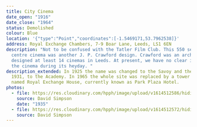 ```yaml
---
title: City Cinema
date_open: "1916"
date_close: "1964"
status: Demolished
colour: Blue
location: '{"type":"Point","coordinates":[-1.5469171,53.7962538]}'
address: Royal Exchange Chambers, 7-9 Boar Lane, Leeds, LS1 6EN
description: "Not to be confused with the Tatler Film Club. This 550 seat city
  centre cinema was another J. P. Crawford design. Crawford was an architect who
  designed at least 14 cinemas in Leeds. At present, we have no clear imagery of
  the cinema during its heyday. "
description_extended: In 1925 the name was changed to the Savoy and then, in
  1931, to the Academy. In 1965 the whole site was replaced by a tower block
  named Royal Exchange House, currently known as Park Plaza Hotel.
photos:
  - file: https://res.cloudinary.com/hpph/image/upload/v1614512586/hidinginplainsight/Tatler_.jpg
    source: David Simpson
    date: "1935"
  - file: https://res.cloudinary.com/hpph/image/upload/v1614512572/hidinginplainsight/tatler_auditorium.jpg
    source: David Simpson
---
```

